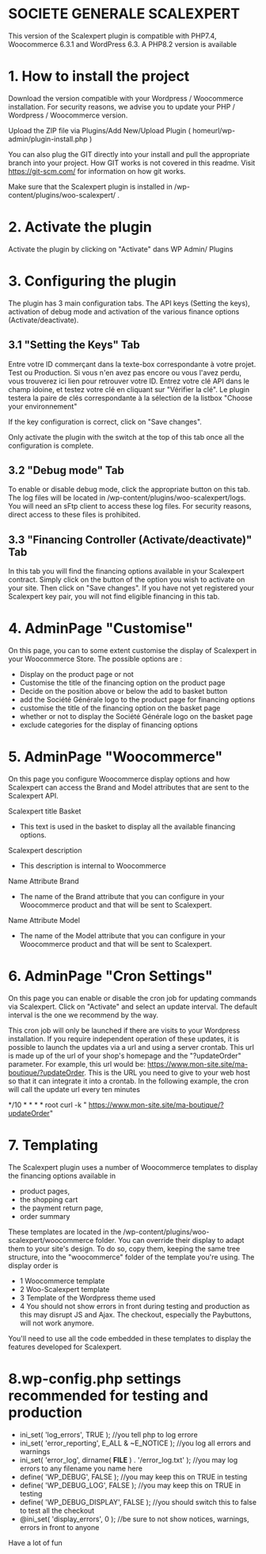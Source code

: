 # SOCIETE GENERALE SCALEXPERT

This version of the Scalexpert plugin is compatible with PHP7.4, Woocommerce 6.3.1 and WordPress 6.3. A PHP8.2 version
is available

# 1. How to install the project

Download the version compatible with your Wordpress / Woocommerce installation. For security reasons, we advise you to
update your PHP / Wordpress / Woocommerce version.

Upload the ZIP file via Plugins/Add New/Upload Plugin ( homeurl/wp-admin/plugin-install.php )

You can also plug the GIT directly into your install and pull the appropriate branch into your project. How GIT works is
not covered in this readme. Visit https://git-scm.com/ for information on how git works.

Make sure that the Scalexpert plugin is installed in /wp-content/plugins/woo-scalexpert/ .

# 2. Activate the plugin

Activate the plugin by clicking on "Activate" dans WP Admin/ Plugins

# 3. Configuring the plugin

The plugin has 3 main configuration tabs. The API keys (Setting the keys), activation of debug mode and activation of
the various finance options (Activate/deactivate).

## 3.1 "Setting the Keys" Tab

Entre votre ID commerçant dans la texte-box correspondante à votre projet. Test ou Production. Si vous n'en avez pas
encore ou vous l'avez perdu, vous trouverez ici lien pour retrouver votre ID. Entrez votre clé API dans le champ idoine,
et testez votre clé en cliquant sur "Vérifier la clé". Le plugin testera la paire de clés correspondante à la sélection
de la listbox "Choose your environnement"

If the key configuration is correct, click on "Save changes".

Only activate the plugin with the switch at the top of this tab once all the configuration is complete.

## 3.2 "Debug mode" Tab

To enable or disable debug mode, click the appropriate button on this tab. The log files will be located in
/wp-content/plugins/woo-scalexpert/logs. You will need an sFtp client to access these log files. For security reasons,
direct access to these files is prohibited.

## 3.3 "Financing Controller (Activate/deactivate)" Tab

In this tab you will find the financing options available in your Scalexpert contract. Simply click on the button of the
option you wish to activate on your site. Then click on "Save changes". If you have not yet registered your Scalexpert
key pair, you will not find eligible financing in this tab.

# 4. AdminPage "Customise"

On this page, you can to some extent customise the display of Scalexpert in your Woocommerce Store.
The possible options are :

- Display on the product page or not
- Customise the title of the financing option on the product page
- Decide on the position above or below the add to basket button
- add the Société Générale logo to the product page for financing options
- customise the title of the financing option on the basket page
- whether or not to display the Société Générale logo on the basket page
- exclude categories for the display of financing options

# 5. AdminPage "Woocommerce"

On this page you configure Woocommerce display options and how Scalexpert can access the Brand and Model attributes that
are sent to the Scalexpert API.

Scalexpert title Basket

- This text is used in the basket to display all the available financing options.

Scalexpert description

- This description is internal to Woocommerce

Name Attribute Brand

- The name of the Brand attribute that you can configure in your Woocommerce product and that will be sent to
  Scalexpert.

Name Attribute Model

- The name of the Model attribute that you can configure in your Woocommerce product and that will be sent to
  Scalexpert.

# 6. AdminPage "Cron Settings"

On this page you can enable or disable the cron job for updating commands via Scalexpert. Click on "Activate" and select
an update interval. The default interval is the one we recommend by the way.

This cron job will only be launched if there are visits to your Wordpress installation. If you require independent
operation of these updates, it is possible to launch the updates via a url and using a server crontab. This url is made
up of the url of your shop's homepage and the "?updateOrder" parameter. For example, this url would
be: https://www.mon-site.site/ma-boutique/?updateOrder. This is the URL you need to give to your web host so that it can
integrate it into a crontab.
In the following example, the cron will call the update url every ten minutes

*/10 * * * * root curl -k " https://www.mon-site.site/ma-boutique/?updateOrder"

# 7. Templating

The Scalexpert plugin uses a number of Woocommerce templates to display the financing options available in

- product pages,
- the shopping cart
- the payment return page,
- order summary

These templates are located in the /wp-content/plugins/woo-scalexpert/woocommerce folder. You can override their display
to adapt them to your site's design. To do so, copy them, keeping the same tree structure, into the "woocommerce" folder
of the template you're using. The display order is

- 1 Woocommerce template
- 2 Woo-Scalexpert template
- 3 Template of the Wordpress theme used
- 4 You should not show errors in front during testing and production as this may disrupt JS and Ajax. The checkout,
    especially the Paybuttons, will not work anymore.

You'll need to use all the code embedded in these templates to display the features developed for Scalexpert.

# 8.wp-config.php settings recommended for testing and production
- ini_set( 'log_errors', TRUE ); //you tell php to log errore
- ini_set( 'error_reporting', E_ALL & ~E_NOTICE ); //you log all errors and warnings
- ini_set( 'error_log', dirname( __FILE__ ) . '/error_log.txt' ); //you may log errors to any filename you name here
- define( 'WP_DEBUG', FALSE ); //you may keep this on TRUE in testing
- define( 'WP_DEBUG_LOG', FALSE ); //you may keep this on TRUE in testing
- define( 'WP_DEBUG_DISPLAY', FALSE ); //you should switch this to false to test all the checkout
- @ini_set( 'display_errors', 0 ); //be sure to not show notices, warnings, errors in front to anyone

Have a lot of fun
